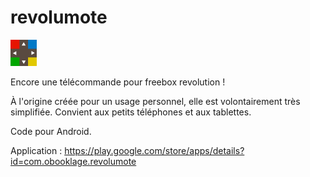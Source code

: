 revolumote
==========
<img src="icon.png" alt="Revolumote" width='42'/>

Encore une télécommande pour freebox revolution !

À l'origine créée pour un usage personnel, elle est volontairement très simplifiée.
Convient aux petits téléphones et aux tablettes.

Code pour Android.

Application : https://play.google.com/store/apps/details?id=com.obooklage.revolumote
